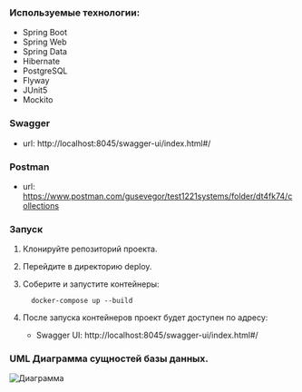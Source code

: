 ### Используемые технологии:
- Spring Boot
- Spring Web
- Spring Data
- Hibernate
- PostgreSQL
- Flyway
- JUnit5
- Mockito

### Swagger
- url: http://localhost:8045/swagger-ui/index.html#/

### Postman
- url: https://www.postman.com/gusevegor/test1221systems/folder/dt4fk74/collections

### Запуск

1. Клонируйте репозиторий проекта.
2. Перейдите в директорию deploy.
3. Соберите и запустите контейнеры:
   
   ```
     docker-compose up --build
   ```
   
5. После запуска контейнеров проект будет доступен по адресу:
   - Swagger UI: http://localhost:8045/swagger-ui/index.html#/

### UML Диаграмма сущностей базы данных.


![Диаграмма](https://github.com/user-attachments/assets/7b848a48-8d9a-4c9a-9ca3-db4ca95c83e3)

